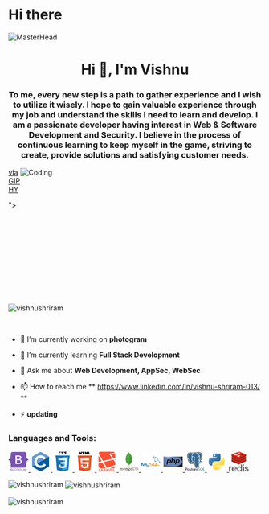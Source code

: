 # Hi there
![MasterHead](https://images.unsplash.com/photo-1566837945700-30057527ade0?ixlib=rb-1.2.1&ixid=MnwxMjA3fDB8MHxwaG90by1wYWdlfHx8fGVufDB8fHx8&auto=format&fit=crop&w=870&q=80)
<h1 align="center">Hi 👋, I'm Vishnu </h1>
<h3 align="center"> To me, every new step is a path to gather experience and I wish to utilize it wisely. I hope to gain valuable experience through my job and understand the skills I need to learn and develop. I am a passionate developer having interest in Web & Software Development and Security. I believe in the process of continuous learning to keep myself in the game, striving to create, provide solutions and satisfying customer needs. 
</h3>
<img align="right" alt="Coding" src=""https://giphy.com/embed/tfnDgtpjFUdeghq4K5" width="480" height="270" frameBorder="0" class="giphy-embed" allowFullScreen></iframe><p><a href="https://giphy.com/gifs/OMNICOMMANDER-peekaboo-bradshaw-omnicommander-tfnDgtpjFUdeghq4K5">via GIPHY</a></p>">

<p align="left"> <img src="https://komarev.com/ghpvc/?username=vishnushriram&label=Profile%20views&color=0e75b6&style=flat" alt="vishnushriram" /> </p>

<p align="left"> <a href="https://twitter.com/" target="blank"><img src="https://img.shields.io/twitter/follow/?logo=twitter&style=for-the-badge" alt="" /></a> </p>

- 🔭 I’m currently working on **photogram**

- 🌱 I’m currently learning **Full Stack Development**

- 💬 Ask me about **Web Development, AppSec, WebSec**

- 📫 How to reach me ** https://www.linkedin.com/in/vishnu-shriram-013/ **

- ⚡ **updating**


<p align="left">
</p>

<h3 align="left">Languages and Tools:</h3>
<p align="left"> <a href="https://getbootstrap.com" target="_blank" rel="noreferrer"> <img src="https://raw.githubusercontent.com/devicons/devicon/master/icons/bootstrap/bootstrap-plain-wordmark.svg" alt="bootstrap" width="40" height="40"/> </a> <a href="https://www.cprogramming.com/" target="_blank" rel="noreferrer"> <img src="https://raw.githubusercontent.com/devicons/devicon/master/icons/c/c-original.svg" alt="c" width="40" height="40"/> </a> <a href="https://www.w3schools.com/css/" target="_blank" rel="noreferrer"> <img src="https://raw.githubusercontent.com/devicons/devicon/master/icons/css3/css3-original-wordmark.svg" alt="css3" width="40" height="40"/> </a> <a href="https://www.w3.org/html/" target="_blank" rel="noreferrer"> <img src="https://raw.githubusercontent.com/devicons/devicon/master/icons/html5/html5-original-wordmark.svg" alt="html5" width="40" height="40"/> </a> <a href="https://laravel.com/" target="_blank" rel="noreferrer"> <img src="https://raw.githubusercontent.com/devicons/devicon/master/icons/laravel/laravel-plain-wordmark.svg" alt="laravel" width="40" height="40"/> </a> <a href="https://www.mongodb.com/" target="_blank" rel="noreferrer"> <img src="https://raw.githubusercontent.com/devicons/devicon/master/icons/mongodb/mongodb-original-wordmark.svg" alt="mongodb" width="40" height="40"/> </a> <a href="https://www.mysql.com/" target="_blank" rel="noreferrer"> <img src="https://raw.githubusercontent.com/devicons/devicon/master/icons/mysql/mysql-original-wordmark.svg" alt="mysql" width="40" height="40"/> </a> <a href="https://www.php.net" target="_blank" rel="noreferrer"> <img src="https://raw.githubusercontent.com/devicons/devicon/master/icons/php/php-original.svg" alt="php" width="40" height="40"/> </a> <a href="https://www.postgresql.org" target="_blank" rel="noreferrer"> <img src="https://raw.githubusercontent.com/devicons/devicon/master/icons/postgresql/postgresql-original-wordmark.svg" alt="postgresql" width="40" height="40"/> </a> <a href="https://www.python.org" target="_blank" rel="noreferrer"> <img src="https://raw.githubusercontent.com/devicons/devicon/master/icons/python/python-original.svg" alt="python" width="40" height="40"/> </a> <a href="https://redis.io" target="_blank" rel="noreferrer"> <img src="https://raw.githubusercontent.com/devicons/devicon/master/icons/redis/redis-original-wordmark.svg" alt="redis" width="40" height="40"/> </a> </p>

<p><img align="left" src="https://github-readme-stats.vercel.app/api/top-langs?username=vishnushriram&show_icons=true&locale=en&layout=compact" alt="vishnushriram" /></p>

<p>&nbsp;<img align="center" src="https://github-readme-stats.vercel.app/api?username=vishnushriram&show_icons=true&locale=en" alt="vishnushriram" /></p>

<p><img align="center" src="https://github-readme-streak-stats.herokuapp.com/?user=vishnushriram&" alt="vishnushriram" /></p>
